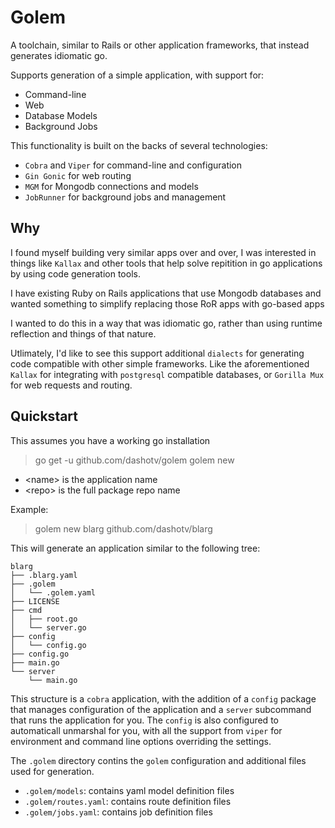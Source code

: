 # Golem

A toolchain, similar to Rails or other application frameworks, that instead
generates idiomatic go.

Supports generation of a simple application, with support for:
* Command-line
* Web
* Database Models
* Background Jobs

This functionality is built on the backs of several technologies:
* `Cobra` and `Viper` for command-line and configuration
* `Gin Gonic` for web routing
* `MGM` for Mongodb connections and models
* `JobRunner` for background jobs and management

## Why

I found myself building very similar apps over and over, I was interested
in things like `Kallax` and other tools that help solve repitition in go
applications by using code generation tools.

I have existing Ruby on Rails applications that use Mongodb databases and
wanted something to simplify replacing those RoR apps with go-based apps

I wanted to do this in a way that was idiomatic go, rather than using
runtime reflection and things of that nature.

Utlimately, I'd like to see this support additional `dialects` for generating
code compatible with other simple frameworks. Like the aforementioned `Kallax`
for integrating with `postgresql` compatible databases, or `Gorilla Mux` for
web requests and routing.

## Quickstart

This assumes you have a working go installation

> go get -u github.com/dashotv/golem
> golem new <name> <repo>

* \<name\> is the application name
* \<repo\> is the full package repo name

Example:

> golem new blarg github.com/dashotv/blarg

This will generate an application similar to the following tree:

```
blarg
├── .blarg.yaml
├── .golem
│   └── .golem.yaml
├── LICENSE
├── cmd
│   ├── root.go
│   └── server.go
├── config
│   └── config.go
├── config.go
├── main.go
└── server
    └── main.go
```

This structure is a `cobra` application, with the addition of a `config` package
that manages configuration of the application and a `server` subcommand that
runs the application for you. The `config` is also configured to automaticall
unmarshal for you, with all the support from `viper` for environment and
command line options overriding the settings.

The `.golem` directory contins the `golem` configuration and additional files
used for generation.

* `.golem/models`: contains yaml model definition files
* `.golem/routes.yaml`: contains route definition files
* `.golem/jobs.yaml`: contains job definition files
